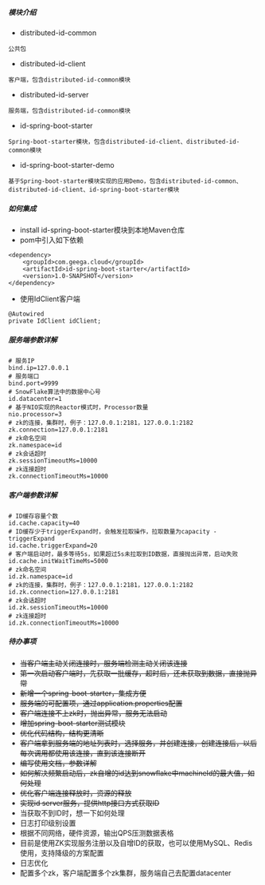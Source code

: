 ##### 模块介绍

- distributed-id-common

```
公共包
```

- distributed-id-client

```
客户端，包含distributed-id-common模块
```

- distributed-id-server

```
服务端，包含distributed-id-common模块
```

- id-spring-boot-starter

```
Spring-boot-starter模块，包含distributed-id-client、distributed-id-common模块
```

- id-spring-boot-starter-demo

```
基于Spring-boot-starter模块实现的应用Demo，包含distributed-id-common、distributed-id-client、id-spring-boot-starter模块
```

##### 如何集成

- install id-spring-boot-starter模块到本地Maven仓库
- pom中引入如下依赖

```
<dependency>
    <groupId>com.geega.cloud</groupId>
    <artifactId>id-spring-boot-starter</artifactId>
    <version>1.0-SNAPSHOT</version>
</dependency>
```

- 使用IdClient客户端

```
@Autowired
private IdClient idClient;
```

##### 服务端参数详解

```
# 服务IP
bind.ip=127.0.0.1
# 服务端口
bind.port=9999
# SnowFlake算法中的数据中心号
id.datacenter=1
# 基于NIO实现的Reactor模式时，Processor数量
nio.processor=3
# zk的连接，集群时，例子：127.0.0.1:2181，127.0.0.1:2182
zk.connection=127.0.0.1:2181
# zk命名空间
zk.namespace=id
# zk会话超时
zk.sessionTimeoutMs=10000
# zk连接超时
zk.connectionTimeoutMs=10000
```

##### 客户端参数详解

```
# ID缓存容量个数
id.cache.capacity=40
# ID缓存少于triggerExpand时，会触发拉取操作，拉取数量为capacity - triggerExpand
id.cache.triggerExpand=20
# 客户端启动时，最多等待5s，如果超过5s未拉取到ID数据，直接抛出异常，启动失败
id.cache.initWaitTimeMs=5000
# zk命名空间
id.zk.namespace=id
# zk的连接，集群时，例子：127.0.0.1:2181，127.0.0.1:2182
id.zk.connection=127.0.0.1:2181
# zk会话超时
id.zk.sessionTimeoutMs=10000
# zk连接超时
id.zk.connectionTimeoutMs=10000
```

##### 待办事项

- ~~当客户端主动关闭连接时，服务端检测主动关闭该连接~~
- ~~第一次启动客户端时，先获取一批缓存，超时后，还未获取到数据，直接抛异常~~
- ~~新增一个spring-boot-starter，集成方便~~
- ~~服务端的可配置项，通过application.properties配置~~
- ~~客户端连接不上zk时，抛出异常，服务无法启动~~
- ~~增加spring-boot-starter测试模块~~
- ~~优化代码结构，结构更清晰~~
- ~~客户端拿到服务端的地址列表时，选择服务，并创建连接，创建连接后，以后每次调用都使用该连接，直到该连接断开~~
- ~~编写使用文档，参数详解~~
- ~~如何解决频繁启动后，zk自增的id达到snowflake中machineId的最大值，如何处理~~
- ~~优化客户端连接释放时，资源的释放~~
- ~~实现id server服务，提供http接口方式获取ID~~
- 当获取不到ID时，想一下如何处理
- 日志打印级别设置
- 根据不同网络，硬件资源，输出QPS压测数据表格
- 目前是使用ZK实现服务注册以及自增ID的获取，也可以使用MySQL、Redis使用，支持降级的方案配置
- 日志优化
- 配置多个zk，客户端配置多个zk集群，服务端自己去配置datacenter